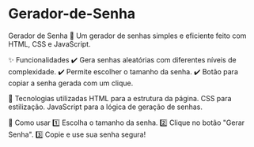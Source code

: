 # Gerador-de-Senha

Gerador de Senha 🔑
Um gerador de senhas simples e eficiente feito com HTML, CSS e JavaScript.

✨ Funcionalidades
✔️ Gera senhas aleatórias com diferentes níveis de complexidade.
✔️ Permite escolher o tamanho da senha.
✔️ Botão para copiar a senha gerada com um clique.

🚀 Tecnologias utilizadas
HTML para a estrutura da página.
CSS para estilização.
JavaScript para a lógica de geração de senhas.

🎯 Como usar
1️⃣ Escolha o tamanho da senha.
2️⃣ Clique no botão "Gerar Senha".
3️⃣ Copie e use sua senha segura!
